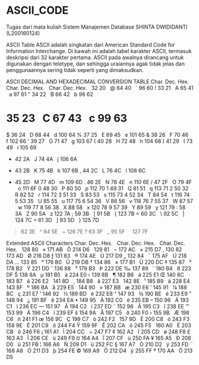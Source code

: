 # ASCII_CODE
Tugas dari mata kuliah Sistem Manajemen Database
SHINTA DWIDIDANTI (L200160124) 

ASCII Table
ASCII adalah singkatan dari American Standard Code for Information Interchange. Di bawah ini adalah tabel karakter ASCII, termasuk deskripsi dari 32 karakter pertama. ASCII pada awalnya dirancang untuk digunakan dengan teletype, dan sehingga uraiannya agak tidak jelas dan penggunaannya sering tidak seperti yang dimaksudkan.

ASCII DECIMAL AND HEXADECIMAL
CONVERSION TABLE
Char.	Dec.	Hex.	 	Char.	Dec.	Hex.	 	Char.	Dec.	Hex.
 	32	20	 	@	64	40	 	`	96	60
!	33	21	 	A	65	41	 	a	97	61
"	34	22	 	B	66	42	 	b	98	62
#	35	23	 	C	67	43	 	c	99	63
$	36	24	 	D	68	44	 	d	100	64
%	37	25	 	E	69	45	 	e	101	65
&	38	26	 	F	70	46	 	f	102	66
'	39	27	 	G	71	47	 	g	103	67
(	40	28	 	H	72	48	 	h	104	68
)	41	29	 	I	73	49	 	i	105	69
*	42	2A	 	J	74	4A	 	j	106	6A
+	43	2B	 	K	75	4B	 	k	107	6B
,	44	2C	 	L	76	4C	 	l	108	6C
-	45	2D	 	M	77	4D	 	m	109	6D
.	46	2E	 	N	78	4E	 	n	110	6E
/	47	2F	 	O	79	4F	 	o	111	6F
0	48	30	 	P	80	50	 	p	112	70
1	49	31	 	Q	81	51	 	q	113	71
2	50	32	 	R	82	52	 	r	114	72
3	51	33	 	S	83	53	 	s	115	73
4	52	34	 	T	84	54	 	t	116	74
5	53	35	 	U	85	55	 	u	117	75
6	54	36	 	V	86	56	 	v	118	76
7	55	37	 	W	87	57	 	w	119	77
8	56	38	 	X	88	58	 	x	120	78
9	57	39	 	Y	89	59	 	y	121	79
:	58	3A	 	Z	90	5A	 	z	122	7A
;	59	3B	 	[	91	5B	 	{	123	7B
<	60	3C	 	\	92	5C	 	|	124	7C
=	61	3D	 	]	93	5D	 	}	125	7D
>	62	3E	 	^	94	5E	 	~	126	7E
?	63	3F	 	_	95	5F	 	 	127	7F


Extended ASCII Characters
Char.	Dec.	Hex.	 	Char.	Dec.	Hex.	 	Char.	Dec.	Hex.
 	128	80	 	«	171	AB	 	Ö	214	D6
 	129	81	 	¬	172	AC	 	×	215	D7
‚	130	82	 		173	AD	 	Ø	216	D8
ƒ	131	83	 	®	174	AE	 	Ù	217	D9
„	132	84	 	¯	175	AF	 	Ú	218	DA
…	133	85	 	°	176	B0	 	Û	219	DB
†	134	86	 	±	177	B1	 	Ü	220	DC
‡	135	87	 	²	178	B2	 	Ý	221	DD
ˆ	136	88	 	³	179	B3	 	Þ	222	DE
‰	137	89	 	´	180	B4	 	ß	223	DF
Š	138	8A	 	µ	181	B5	 	à	224	E0
‹	139	8B	 	¶	182	B6	 	á	225	E1
Œ	140	8C	 	·	183	B7	 	â	226	E2
 	141	8D	 	¸	184	B8	 	ã	227	E3
 	142	8E	 	¹	185	B9	 	ä	228	E4
 	143	8F	 	º	186	BA	 	å	229	E5
 	144	90	 	»	187	BB	 	æ	230	E6
‘	145	91	 	¼	188	BC	 	ç	231	E7
’	146	92	 	½	189	BD	 	è	232	E8
“	147	93	 	¾	190	BE	 	é	233	E9
”	148	94	 	¿	191	BF	 	ê	234	EA
•	149	95	 	À	192	C0	 	ë	235	EB
–	150	96	 	Á	193	C1	 	ì	236	EC
—	151	97	 	Â	194	C2	 	í	237	ED
˜	152	98	 	Ã	195	C3	 	î	238	EE
™	153	99	 	Ä	196	C4	 	ï	239	EF
š	154	9A	 	Å	197	C5	 	ð	240	F0
›	155	9B	 	Æ	198	C6	 	ñ	241	F1
œ	156	9C	 	Ç	199	C7	 	ò	242	F2
 	157	9D	 	È	200	C8	 	ó	243	F3
 	158	9E	 	É	201	C9	 	ô	244	F4
Ÿ	159	9F	 	Ê	202	CA	 	õ	245	F5
 	160	A0	 	Ë	203	CB	 	ö	246	F6
¡	161	A1	 	Ì	204	CC	 	÷	247	F7
¢	162	A2	 	Í	205	CD	 	ø	248	F8
£	163	A3	 	Î	206	CE	 	ù	249	F9
¤	164	A4	 	Ï	207	CF	 	ú	250	FA
¥	165	A5	 	Ð	208	D0	 	û	251	FB
¦	166	A6	 	Ñ	209	D1	 	ü	252	FC
§	167	A7	 	Ò	210	D2	 	ý	253	FD
¨	168	A8	 	Ó	211	D3	 	þ	254	FE
©	169	A9	 	Ô	212	D4	 	ÿ	255	FF
ª	170	AA	 	Õ	213	D5	 	 	 	 





